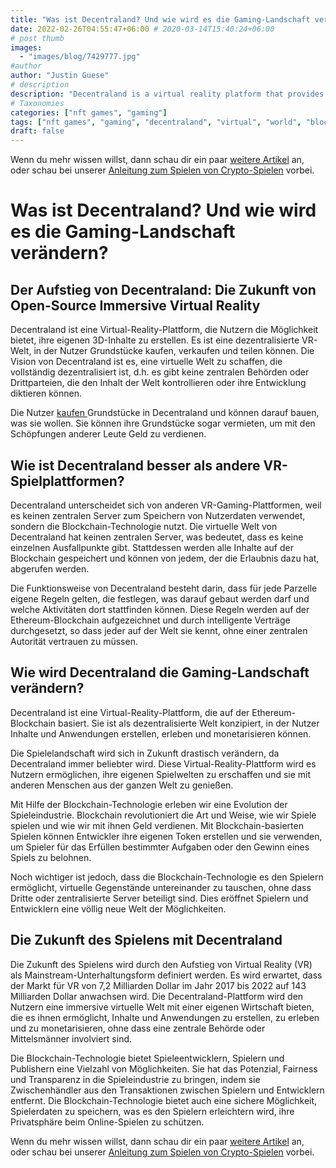```yaml
---
title: "Was ist Decentraland? Und wie wird es die Gaming-Landschaft verändern?"
date: 2022-02-26T04:55:47+06:00 # 2020-03-14T15:40:24+06:00
# post thumb
images:
  - "images/blog/7429777.jpg"
#author
author: "Justin Guese"
# description
description: "Decentraland is a virtual reality platform that provides users with the opportunity to create their own 3D content. It is a decentralized VR world where users c"
# Taxonomies
categories: ["nft games", "gaming"]
tags: ["nft games", "gaming", "decentraland", "virtual", "world", "blockchain", "users"]
draft: false
---
```



Wenn du mehr wissen willst, dann schau dir ein paar [weitere Artikel](/blog/) an, oder schau bei unserer [Anleitung zum Spielen von Crypto-Spielen](/services/how-do-i-get-started/) vorbei.

# Was ist Decentraland? Und wie wird es die Gaming-Landschaft verändern?

## Der Aufstieg von Decentraland: Die Zukunft von Open-Source Immersive Virtual Reality

Decentraland ist eine Virtual-Reality-Plattform, die Nutzern die Möglichkeit bietet, ihre eigenen 3D-Inhalte zu erstellen. Es ist eine dezentralisierte VR-Welt, in der Nutzer Grundstücke kaufen, verkaufen und teilen können. Die Vision von Decentraland ist es, eine virtuelle Welt zu schaffen, die vollständig dezentralisiert ist, d.h. es gibt keine zentralen Behörden oder Drittparteien, die den Inhalt der Welt kontrollieren oder ihre Entwicklung diktieren können.

Die Nutzer [ kaufen ](https://accounts.binance.com/en/register?ref=37092355) Grundstücke in Decentraland und können darauf bauen, was sie wollen. Sie können ihre Grundstücke sogar vermieten, um mit den Schöpfungen anderer Leute Geld zu verdienen.

## Wie ist Decentraland besser als andere VR-Spielplattformen?

Decentraland unterscheidet sich von anderen VR-Gaming-Plattformen, weil es keinen zentralen Server zum Speichern von Nutzerdaten verwendet, sondern die Blockchain-Technologie nutzt. Die virtuelle Welt von Decentraland hat keinen zentralen Server, was bedeutet, dass es keine einzelnen Ausfallpunkte gibt. Stattdessen werden alle Inhalte auf der Blockchain gespeichert und können von jedem, der die Erlaubnis dazu hat, abgerufen werden.

Die Funktionsweise von Decentraland besteht darin, dass für jede Parzelle eigene Regeln gelten, die festlegen, was darauf gebaut werden darf und welche Aktivitäten dort stattfinden können. Diese Regeln werden auf der Ethereum-Blockchain aufgezeichnet und durch intelligente Verträge durchgesetzt, so dass jeder auf der Welt sie kennt, ohne einer zentralen Autorität vertrauen zu müssen.

## Wie wird Decentraland die Gaming-Landschaft verändern?

Decentraland ist eine Virtual-Reality-Plattform, die auf der Ethereum-Blockchain basiert. Sie ist als dezentralisierte Welt konzipiert, in der Nutzer Inhalte und Anwendungen erstellen, erleben und monetarisieren können.

Die Spielelandschaft wird sich in Zukunft drastisch verändern, da Decentraland immer beliebter wird. Diese Virtual-Reality-Plattform wird es Nutzern ermöglichen, ihre eigenen Spielwelten zu erschaffen und sie mit anderen Menschen aus der ganzen Welt zu genießen.

Mit Hilfe der Blockchain-Technologie erleben wir eine Evolution der Spieleindustrie. Blockchain revolutioniert die Art und Weise, wie wir Spiele spielen und wie wir mit ihnen Geld verdienen. Mit Blockchain-basierten Spielen können Entwickler ihre eigenen Token erstellen und sie verwenden, um Spieler für das Erfüllen bestimmter Aufgaben oder den Gewinn eines Spiels zu belohnen.

Noch wichtiger ist jedoch, dass die Blockchain-Technologie es den Spielern ermöglicht, virtuelle Gegenstände untereinander zu tauschen, ohne dass Dritte oder zentralisierte Server beteiligt sind. Dies eröffnet Spielern und Entwicklern eine völlig neue Welt der Möglichkeiten.

## Die Zukunft des Spielens mit Decentraland

Die Zukunft des Spielens wird durch den Aufstieg von Virtual Reality (VR) als Mainstream-Unterhaltungsform definiert werden. Es wird erwartet, dass der Markt für VR von 7,2 Milliarden Dollar im Jahr 2017 bis 2022 auf 143 Milliarden Dollar anwachsen wird. Die Decentraland-Plattform wird den Nutzern eine immersive virtuelle Welt mit einer eigenen Wirtschaft bieten, die es ihnen ermöglicht, Inhalte und Anwendungen zu erstellen, zu erleben und zu monetarisieren, ohne dass eine zentrale Behörde oder Mittelsmänner involviert sind.

Die Blockchain-Technologie bietet Spieleentwicklern, Spielern und Publishern eine Vielzahl von Möglichkeiten. Sie hat das Potenzial, Fairness und Transparenz in die Spieleindustrie zu bringen, indem sie Zwischenhändler aus den Transaktionen zwischen Spielern und Entwicklern entfernt. Die Blockchain-Technologie bietet auch eine sichere Möglichkeit, Spielerdaten zu speichern, was es den Spielern erleichtern wird, ihre Privatsphäre beim Online-Spielen zu schützen.

Wenn du mehr wissen willst, dann schau dir ein paar [weitere Artikel](/blog/) an, oder schau bei unserer [Anleitung zum Spielen von Crypto-Spielen](/services/how-do-i-get-started/) vorbei.

